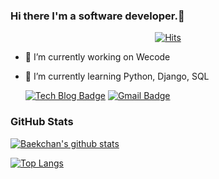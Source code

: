 ### Hi there I'm a software developer.👋

<div align=center>
	
  [![Hits](https://hits.seeyoufarm.com/api/count/incr/badge.svg?url=https%3A%2F%2Fgithub.com%2Fzzsza)](https://hits.seeyoufarm.com) 
	
  </div>

- 🔭 I’m currently working on Wecode
- 🌱 I’m currently learning Python, Django, SQL

  [![Tech Blog Badge](http://img.shields.io/badge/-Tech%20blog-black?style=flat-square&logo=github&link=https://zzsza.github.io/)](https://velog.io/@14_seungchan)
  [![Gmail Badge](https://img.shields.io/badge/Gmail-d14836?style=flat-square&logo=Gmail&logoColor=white&link=mailto:baekchan1024@gmail.com)](mailto:baekchan1024@gmail.com)

### GitHub Stats

   [![Baekchan's github stats](https://github-readme-stats.vercel.app/api?username=BaekChan1024)](https://github.com/anuraghazra/github-readme-stats)
   
   [![Top Langs](https://github-readme-stats.vercel.app/api/top-langs/?username=BaekChan1024)](https://github.com/anuraghazra/github-readme-stats)
